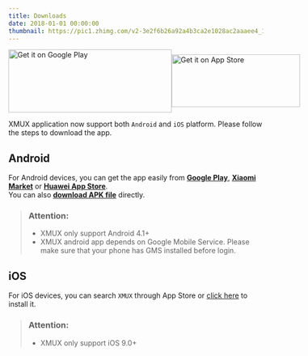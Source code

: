 ```yaml
---
title: Downloads
date: 2018-01-01 00:00:00
thumbnail: https://pic1.zhimg.com/v2-3e2f6b26a92a4b3ca2e1028ac2aaaee4_1200x500.jpg
---
```

<div class="dl-btn-con" style="display: flex"><div><a href='https://play.google.com/store/apps/details?id=org.ctbeta.xmux.xmux&pcampaignid=MKT-Other-global-all-co-prtnr-py-PartBadge-Mar2515-1'><img width="323px" height="125px" alt='Get it on Google Play' src='https://play.google.com/intl/en_us/badges/images/generic/en_badge_web_generic.png'/></a></div><div style="margin-top: 10px"><a href='https://itunes.apple.com/my/app/xmux/id1366324008'><img width="254px" height="104px" id="dl-ios-img" alt='Get it on App Store' src='https://developer.apple.com/app-store/marketing/guidelines/images/badge-download-on-the-app-store.svg'/></a></div></div>

XMUX application now support both `Android` and `iOS` platform. Please follow the steps to download the app.

## Android

For Android devices, you can get the app easily from [**Google Play**](https://play.google.com/store/apps/details?id=org.ctbeta.xmux.xmux), [**Xiaomi Market**](http://app.mi.com/details?id=org.ctbeta.xmux.xmux) or [**Huawei App Store**](http://appstore.huawei.com/app/C100267661).  
You can also [**download APK file**](https://tinyurl.com/xmuxapp160) directly.

> ### Attention:
> - XMUX only support Android 4.1+
> - XMUX android app depends on Google Mobile Service. Please make sure that your phone has GMS installed before login.

## iOS

For iOS devices, you can search `XMUX` through App Store or [click here](https://itunes.apple.com/my/app/xmux/id1366324008) to install it.

> ### Attention:
> - XMUX only support iOS 9.0+
